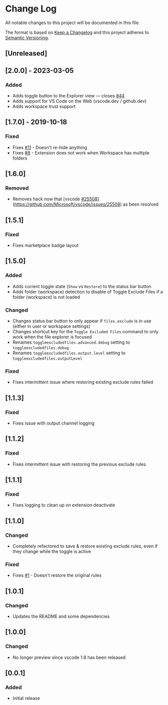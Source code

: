 # Change Log

All notable changes to this project will be documented in this file.

The format is based on [Keep a Changelog](http://keepachangelog.com/) and this project adheres to [Semantic Versioning](http://semver.org/).

## [Unreleased]

## [2.0.0] - 2023-03-05

### Added

- Adds toggle button to the Explorer view &mdash; closes [#44](https://github.com/eamodio/vscode-toggle-excluded-files/issues/44)
- Adds support for VS Code on the Web (vscode.dev / github.dev)
- Adds workspace trust support

## [1.7.0] - 2019-10-18

### Fixed

- Fixes [#11](https://github.com/eamodio/vscode-toggle-excluded-files/issues/11) - Doesn't re-hide anything
- Fixes [#8](https://github.com/eamodio/vscode-toggle-excluded-files/issues/8) - Extension does not work when Workspace has multiple folders

## [1.6.0]

### Removed

- Removes hack now that [vscode [#25508](https://github.com/eamodio/vscode-toggle-excluded-files/issues/25508)](https://github.com/Microsoft/vscode/issues/25508) as been resolved

## [1.5.1]

### Fixed

- Fixes marketplace badge layout

## [1.5.0]

### Added

- Adds current toggle state (`Show` vs `Restore`) to the status bar button
- Adds folder (workspace) detection to disable of Toggle Exclude Files if a folder (workspace) is not loaded

### Changed

- Changes status bar button to only appear if `files.exclude` is in use (either in user or workspace settings)
- Changes shortcut key for the `Toggle Excluded Files` command to only work when the file explorer is focused
- Renames `toggleexcludedfiles.advanced.debug` setting to `toggleexcludedfiles.debug`
- Renames `toggleexcludedfiles.output.level` setting to `toggleexcludedfiles.outputLevel`

### Fixed

- Fixes intermittent issue where restoring existing exclude rules failed

## [1.1.3]

### Fixed

- Fixes issue with output channel logging

## [1.1.2]

### Fixed

- Fixes intermittent issue with restoring the previous exclude rules

## [1.1.1]

### Fixed

- Fixes logging to clean up on extension deactivate

## [1.1.0]

### Changed

- Completely refactored to save & restore existing exclude rules, even if they change while the toggle is active

### Fixed

- Fixes [#1](https://github.com/eamodio/vscode-toggle-excluded-files/issues/1) - Doesn't restore the original rules

## [1.0.1]

### Changed

- Updates the README and some dependencies

## [1.0.0]

### Changed

- No longer preview since vscode 1.8 has been released

## [0.0.1]

### Added

- Initial release
